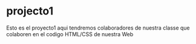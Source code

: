 # projecto1
Esto es el proyecto1 aqui tendremos colaboradores de nuestra classe que colaboren en el codigo HTML/CSS de nuestra Web
